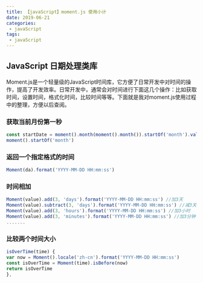 ```yaml
---
title: 【javaScript】moment.js 使用小计
date: 2019-06-21
categories:
 - javaScript
tags:
 - javaScript
---
```

## JavaScript 日期处理类库
Moment.js是一个轻量级的JavaScript时间库，它方便了日常开发中对时间的操作，提高了开发效率。日常开发中，通常会对时间进行下面这几个操作：比如获取时间，设置时间，格式化时间，比较时间等等。下面就是我对moment.js使用过程中的整理，方便以后查阅。
### 获取当前月份第一秒
```javaScript
const startDate = moment().month(moment().month()).startOf('month').valueOf();
moment().startOf('month')
```
### 返回一个指定格式的时间
```javaScript
Moment(da).format('YYYY-MM-DD HH:mm:ss')
```
### 时间相加
```javaScript
Moment(value).add(3, 'days').format('YYYY-MM-DD HH:mm:ss') //加3天
Moment(value).subtract(3, 'days').format('YYYY-MM-DD HH:mm:ss') //减3天
Moment(value).add(3, 'hours').format('YYYY-MM-DD HH:mm:ss') //加3小时
Moment(value).add(3, 'minutes').format('YYYY-MM-DD HH:mm:ss') //加3分钟
.......
```
### 比较两个时间大小
```javaScript
isOverTime(time) {
var now = Moment().locale('zh-cn').format('YYYY-MM-DD HH:mm:ss')
const isOverTime = Moment(time).isBefore(now)
return isOverTime
},
```
